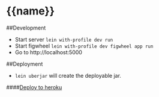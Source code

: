 # {{name}}

##Development

- Start server `lein with-profile dev run`
- Start figwheel `lein with-profile dev figwheel app run`
- Go to http://localhost:5000

##Deployment

- `lein uberjar` will create the deployable jar.

####[Deploy to heroku](https://devcenter.heroku.com/articles/deploying-clojure-applications-with-the-heroku-leiningen-plugin)